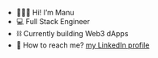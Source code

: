 - 🙋🏼‍♂️ Hi! I’m Manu
- 💻 Full Stack Engineer
- ⛓️ Currently building Web3 dApps
- 💬 How to reach me? [my LinkedIn profile](https://www.linkedin.com/in/manuel-figueira-77389390/) 

<!---
Mfigueira/Mfigueira is a ✨ special ✨ repository because its `README.md` (this file) appears on your GitHub profile.
You can click the Preview link to take a look at your changes.
--->
